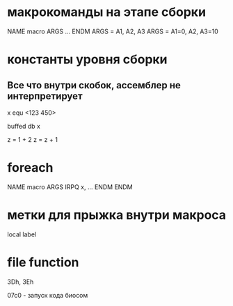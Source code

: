 # макрокоманды на этапе сборки

NAME macro ARGS
    ...
ENDM
ARGS = A1, A2, A3
ARGS = A1=0, A2, A3=10

# константы уровня сборки

## Все что внутри скобок, ассемблер не интерпретирует
x equ <123 450>

buffed db x

z = 1 + 2
z = z + 1

# foreach
NAME macro ARGS
    IRPQ x, <ARGS>
        ...
    ENDM
ENDM

# метки для прыжка внутри макроса
local label 

# file function

3Dh, 3Eh

07с0 - запуск кода биосом

